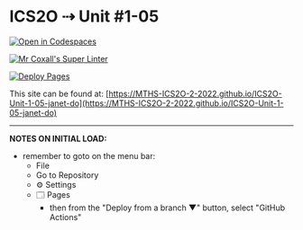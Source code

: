 # ICS2O ⇢ Unit #1-05

[![Open in Codespaces](https://classroom.github.com/assets/launch-codespace-f4981d0f882b2a3f0472912d15f9806d57e124e0fc890972558857b51b24a6f9.svg)](https://classroom.github.com/open-in-codespaces?assignment_repo_id=10225030)

[![Mr Coxall's Super Linter](https://github.com/MTHS-ICS2O-2-2022/ICS2O-Unit-1-05-janet-do/workflows/Mr%20Coxall's%20Super%20Linter/badge.svg)](https://github.com/MTHS-ICS2O-2-2022/ICS2O-Unit-1-05-janet-do/actions)

[![Deploy Pages](https://github.com/MTHS-ICS2O-2-2022/ICS2O-Unit-1-05-janet-do/workflows/Deploy%20Pages/badge.svg)](https://github.com/MTHS-ICS2O-2-2022/ICS2O-Unit-1-05-janet-do/actions)

This site can be found at: [https://MTHS-ICS2O-2-2022.github.io/ICS2O-Unit-1-05-janet-do](https://MTHS-ICS2O-2-2022.github.io/ICS2O-Unit-1-05-janet-do)

---

**NOTES ON INITIAL LOAD:**
- remember to goto on the menu bar:
  - File
  - Go to Repository
  - ⚙ Settings
  - 🗔 Pages
    - then from the "Deploy from a branch ▼" button, select "GitHub Actions"
